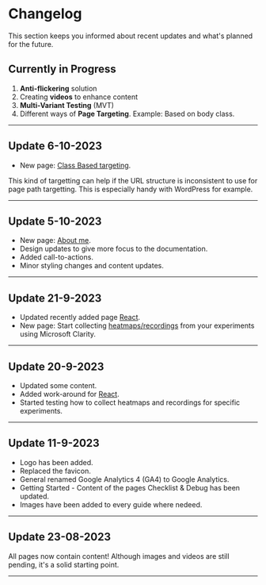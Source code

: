 # Changelog

This section keeps you informed about recent updates and what's planned for the future.

## Currently in Progress

1.  **Anti-flickering** solution
2. Creating **videos** to enhance content
3. **Multi-Variant Testing** (MVT)
4. Different ways of **Page Targeting**. Example: Based on body class.

---
## Update 6-10-2023

* New page: [Class Based targeting](targeting/class-based.md).

This kind of targetting can help if the URL structure is inconsistent to use for page path targetting. This is especially handy with WordPress for example.

---
## Update 5-10-2023

* New page: [About me](home/about.md).
* Design updates to give more focus to the documentation.
* Added call-to-actions.
* Minor styling changes and content updates.

---
## Update 21-9-2023

* Updated recently added page [React](development/react.md).
* New page: Start collecting [heatmaps/recordings](analyses/clarity.md) from your experiments using Microsoft Clarity.

---
## Update 20-9-2023

* Updated some content.
* Added work-around for [React](development/react.md).
* Started testing how to collect heatmaps and recordings for specific experiments.

---
## Update 11-9-2023

* Logo has been added.
* Replaced the favicon.
* General renamed Google Analytics 4 (GA4) to Google Analytics. 
* Getting Started - Content of the pages Checklist & Debug has been updated.
* Images have been added to every guide where nedeed.

---
## Update 23-08-2023

All pages now contain content! Although images and videos are still pending, it's a solid starting point.

---